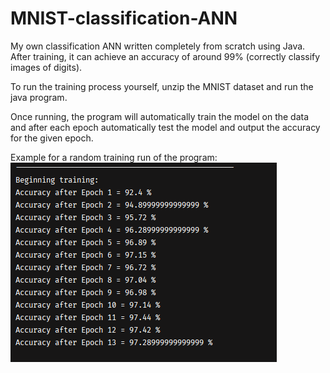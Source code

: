 # MNIST-classification-ANN
My own classification ANN written completely from scratch using Java. After training, it can achieve an accuracy of around 99% (correctly classify images of digits).

To run the training process yourself, unzip the MNIST dataset and run the java program.

Once running, the program will automatically train the model on the data and after each epoch automatically test the model and output the accuracy for the given epoch.

Example for a random training run of the program:
![image of example output of program showing accuracies after each epoch](./Screenshot%202024-09-16%20160749.png)
